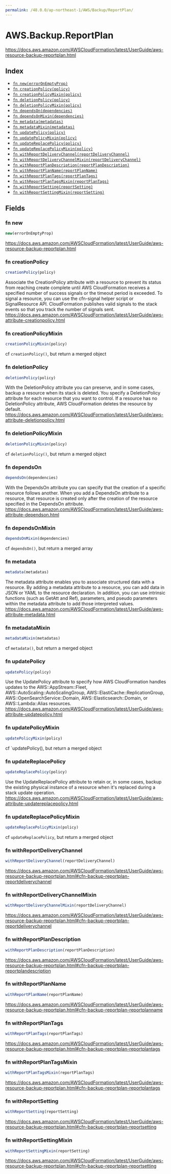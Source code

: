 ```yaml
---
permalink: /48.0.0/ap-northeast-1/AWS/Backup/ReportPlan/
---
```


# AWS.Backup.ReportPlan

https://docs.aws.amazon.com/AWSCloudFormation/latest/UserGuide/aws-resource-backup-reportplan.html

## Index

* [`fn new(errorOnEmptyProp)`](#fn-new)
* [`fn creationPolicy(policy)`](#fn-creationpolicy)
* [`fn creationPolicyMixin(policy)`](#fn-creationpolicymixin)
* [`fn deletionPolicy(policy)`](#fn-deletionpolicy)
* [`fn deletionPolicyMixin(policy)`](#fn-deletionpolicymixin)
* [`fn dependsOn(dependencies)`](#fn-dependson)
* [`fn dependsOnMixin(dependencies)`](#fn-dependsonmixin)
* [`fn metadata(metadatas)`](#fn-metadata)
* [`fn metadataMixin(metadatas)`](#fn-metadatamixin)
* [`fn updatePolicy(policy)`](#fn-updatepolicy)
* [`fn updatePolicyMixin(policy)`](#fn-updatepolicymixin)
* [`fn updateReplacePolicy(policy)`](#fn-updatereplacepolicy)
* [`fn updateReplacePolicyMixin(policy)`](#fn-updatereplacepolicymixin)
* [`fn withReportDeliveryChannel(reportDeliveryChannel)`](#fn-withreportdeliverychannel)
* [`fn withReportDeliveryChannelMixin(reportDeliveryChannel)`](#fn-withreportdeliverychannelmixin)
* [`fn withReportPlanDescription(reportPlanDescription)`](#fn-withreportplandescription)
* [`fn withReportPlanName(reportPlanName)`](#fn-withreportplanname)
* [`fn withReportPlanTags(reportPlanTags)`](#fn-withreportplantags)
* [`fn withReportPlanTagsMixin(reportPlanTags)`](#fn-withreportplantagsmixin)
* [`fn withReportSetting(reportSetting)`](#fn-withreportsetting)
* [`fn withReportSettingMixin(reportSetting)`](#fn-withreportsettingmixin)

## Fields

### fn new

```ts
new(errorOnEmptyProp)
```

https://docs.aws.amazon.com/AWSCloudFormation/latest/UserGuide/aws-resource-backup-reportplan.html

### fn creationPolicy

```ts
creationPolicy(policy)
```

Associate the CreationPolicy attribute with a resource to prevent its status from reaching create complete until AWS CloudFormation receives a specified number of success signals or the timeout period is exceeded. To signal a resource, you can use the cfn-signal helper script or SignalResource API. CloudFormation publishes valid signals to the stack events so that you track the number of signals sent. 
https://docs.aws.amazon.com/AWSCloudFormation/latest/UserGuide/aws-attribute-creationpolicy.html

### fn creationPolicyMixin

```ts
creationPolicyMixin(policy)
```

cf `creationPolicy()`, but return a merged object

### fn deletionPolicy

```ts
deletionPolicy(policy)
```

With the DeletionPolicy attribute you can preserve, and in some cases, backup a resource when its stack is deleted. You specify a DeletionPolicy attribute for each resource that you want to control. If a resource has no DeletionPolicy attribute, AWS CloudFormation deletes the resource by default. 
https://docs.aws.amazon.com/AWSCloudFormation/latest/UserGuide/aws-attribute-deletionpolicy.html

### fn deletionPolicyMixin

```ts
deletionPolicyMixin(policy)
```

cf `deletionPolicy()`, but return a merged object

### fn dependsOn

```ts
dependsOn(dependencies)
```

With the DependsOn attribute you can specify that the creation of a specific resource follows another. When you add a DependsOn attribute to a resource, that resource is created only after the creation of the resource specified in the DependsOn attribute. 
https://docs.aws.amazon.com/AWSCloudFormation/latest/UserGuide/aws-attribute-dependson.html

### fn dependsOnMixin

```ts
dependsOnMixin(dependencies)
```

cf `dependsOn()`, but return a merged array

### fn metadata

```ts
metadata(metadatas)
```

The metadata attribute enables you to associate structured data with a resource. By adding a metadata attribute to a resource, you can add data in JSON or YAML to the resource declaration. In addition, you can use intrinsic functions (such as GetAtt and Ref), parameters, and pseudo parameters within the metadata attribute to add those interpreted values. 
https://docs.aws.amazon.com/AWSCloudFormation/latest/UserGuide/aws-attribute-metadata.html

### fn metadataMixin

```ts
metadataMixin(metadatas)
```

cf `metadata()`, but return a merged object

### fn updatePolicy

```ts
updatePolicy(policy)
```

Use the UpdatePolicy attribute to specify how AWS CloudFormation handles updates to the AWS::AppStream::Fleet, AWS::AutoScaling::AutoScalingGroup, AWS::ElastiCache::ReplicationGroup, AWS::OpenSearchService::Domain, AWS::Elasticsearch::Domain, or AWS::Lambda::Alias resources. 
https://docs.aws.amazon.com/AWSCloudFormation/latest/UserGuide/aws-attribute-updatepolicy.html

### fn updatePolicyMixin

```ts
updatePolicyMixin(policy)
```

cf `updatePolicy(), but return a merged object

### fn updateReplacePolicy

```ts
updateReplacePolicy(policy)
```

Use the UpdateReplacePolicy attribute to retain or, in some cases, backup the existing physical instance of a resource when it's replaced during a stack update operation. 
https://docs.aws.amazon.com/AWSCloudFormation/latest/UserGuide/aws-attribute-updatereplacepolicy.html

### fn updateReplacePolicyMixin

```ts
updateReplacePolicyMixin(policy)
```

cf `updateReplacePolicy`, but return a merged object

### fn withReportDeliveryChannel

```ts
withReportDeliveryChannel(reportDeliveryChannel)
```

https://docs.aws.amazon.com/AWSCloudFormation/latest/UserGuide/aws-resource-backup-reportplan.html#cfn-backup-reportplan-reportdeliverychannel

### fn withReportDeliveryChannelMixin

```ts
withReportDeliveryChannelMixin(reportDeliveryChannel)
```

https://docs.aws.amazon.com/AWSCloudFormation/latest/UserGuide/aws-resource-backup-reportplan.html#cfn-backup-reportplan-reportdeliverychannel

### fn withReportPlanDescription

```ts
withReportPlanDescription(reportPlanDescription)
```

https://docs.aws.amazon.com/AWSCloudFormation/latest/UserGuide/aws-resource-backup-reportplan.html#cfn-backup-reportplan-reportplandescription

### fn withReportPlanName

```ts
withReportPlanName(reportPlanName)
```

https://docs.aws.amazon.com/AWSCloudFormation/latest/UserGuide/aws-resource-backup-reportplan.html#cfn-backup-reportplan-reportplanname

### fn withReportPlanTags

```ts
withReportPlanTags(reportPlanTags)
```

https://docs.aws.amazon.com/AWSCloudFormation/latest/UserGuide/aws-resource-backup-reportplan.html#cfn-backup-reportplan-reportplantags

### fn withReportPlanTagsMixin

```ts
withReportPlanTagsMixin(reportPlanTags)
```

https://docs.aws.amazon.com/AWSCloudFormation/latest/UserGuide/aws-resource-backup-reportplan.html#cfn-backup-reportplan-reportplantags

### fn withReportSetting

```ts
withReportSetting(reportSetting)
```

https://docs.aws.amazon.com/AWSCloudFormation/latest/UserGuide/aws-resource-backup-reportplan.html#cfn-backup-reportplan-reportsetting

### fn withReportSettingMixin

```ts
withReportSettingMixin(reportSetting)
```

https://docs.aws.amazon.com/AWSCloudFormation/latest/UserGuide/aws-resource-backup-reportplan.html#cfn-backup-reportplan-reportsetting